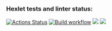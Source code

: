 ### Hexlet tests and linter status:
[![Actions Status](https://github.com/IVF13/java-project-lvl4/workflows/hexlet-check/badge.svg)](https://github.com/IVF13/java-project-lvl4/actions)
[![Build workflow](https://github.com/IVF13/java-project-lvl4/actions/workflows/build.yml/badge.svg)](https://github.com/IVF13/java-project-lvl4/actions/workflows/build.yml)
<a href="https://codeclimate.com/github/IVF13/java-project-lvl4/maintainability"><img src="https://api.codeclimate.com/v1/badges/d6b4ba54afcbb7736dbd/maintainability" /></a>
<a href="https://codeclimate.com/github/IVF13/java-project-lvl4/test_coverage"><img src="https://api.codeclimate.com/v1/badges/d6b4ba54afcbb7736dbd/test_coverage" /></a>